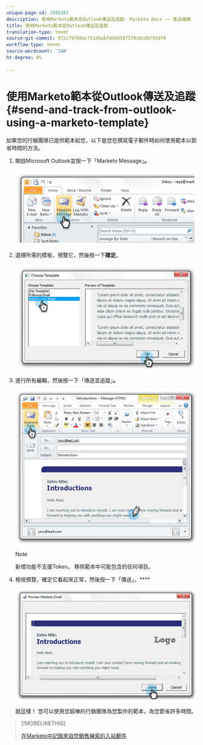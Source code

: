 ```yaml
---
unique-page-id: 2949283
description: 使用Marketo範本從Outlook傳送及追蹤- Marketo Docs —— 產品檔案
title: 使用Marketo範本從Outlook傳送及追蹤
translation-type: tm+mt
source-git-commit: 972cf9769ac751d9abfd5665975703dcd07930f0
workflow-type: tm+mt
source-wordcount: '140'
ht-degree: 0%

---
```



# 使用Marketo範本從Outlook傳送及追蹤{#send-and-track-from-outlook-using-a-marketo-template}

如果您的行銷團隊已提供範本給您，以下是您在撰寫電子郵件時如何使用範本以節省時間的方法。

1. 開啟Microsoft Outlook並按一下「Marketo Message」**。**

   ![](assets/image2014-9-23-17-3a8-3a33.png)

1. 選擇所需的模板，預覽它，然後按一下&#x200B;**確定**。

   ![](assets/image2014-9-23-17-3a8-3a45.png)

1. 進行所有編輯，然後按一下「傳送並追蹤」**。**

   ![](assets/image2014-9-23-17-3a8-3a58.png)

   >[!NOTE]
   >
   >新增功能不支援Token。 移除範本中可能包含的任何項目。

1. 檢視預覽，確定它看起來正常，然後按一下「傳送」。****

   ![](assets/image2014-9-23-17-3a9-3a11.png)

   就這樣！ 您可以使用您超棒的行銷團隊為您製作的範本，為您節省許多時間。

>[!MORELIKETHIS]
>
>[在Marketo中記錄來自您銷售線索的入站郵件](/help/marketo/product-docs/marketo-sales-insight/using-msi/log-inbound-mail-from-your-leads-in-marketo.md)
